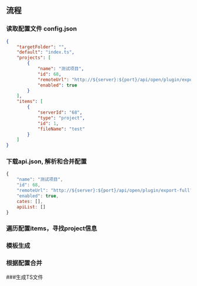 
## 流程
### 读取配置文件 config.json
```json
{
    "targetFolder": "",
    "default": "index.ts",
    "projects": [
        {
            "name": "测试项目",
            "id": 68,
            "remoteUrl": "http://${server}:${port}/api/open/plugin/export-full?type=json&pid=${pid}&status=all&token=${token}",
            "enabled": true
        }
    ],
    "items": [
        {
            "serverId": "68",
            "type": "project",
            "id": 1,
            "fileName": "test"
        }
    ]
}
```
### 下载api.json, 解析和合并配置
```js
{
    "name": "测试项目",
    "id": 68,
    "remoteUrl": "http://${server}:${port}/api/open/plugin/export-full?type=json&pid=${pid}&status=all&token=${token}",
    "enabled": true,
    cates: [],
    apiList: []
}

```
### 遍历配置items，寻找project信息
### 模板生成
### 根据配置合并
###生成TS文件
